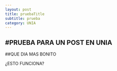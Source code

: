 ```yaml
---
layout: post
title: pruebaTitle
subtitle: prueba
category: UNIA
---
```


#PRUEBA PARA UN POST EN UNIA
--------------------------
##QUE DIA MAS BONITO

¿ESTO FUNCIONA?
